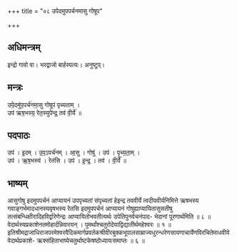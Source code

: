 +++
title = "०८ उपेदमुपपर्चनमासु गोषूप"

+++
## अधिमन्त्रम्
इन्द्रो गावो वा। भरद्वाजो बार्हस्पत्यः। अनुष्टुप्।

## मन्त्रः
उपे॒दमु॑प॒पर्च॑नमा॒सु गोषूप॑ पृच्यताम् ।  
उप॑ ऋष॒भस्य॒ रेत॒स्युपे॑न्द्र॒ तव॑ वी॒र्ये॑ ॥

## पदपाठः
उप॑ । इ॒दम् । उ॒प॒ऽपर्च॑नम् । आ॒सु । गोषु॑ । उप॑ । पृ॒च्य॒ता॒म् ।  
उप॑ । ऋ॒ष॒भस्य॑ । रेत॑सि । उप॑ । इ॒न्द्र॒ । तव॑ । वी॒र्ये॑ ॥

## भाष्यम्
आसुगोषु इदमुपपर्चनं आप्यायनं उपपृच्यतां संपृच्यतां हेइन्द्र तववीर्ये त्वदीयवीर्यनिमित्ते ऋषभस्य गवाङ्गर्भमादधानस्यवृषभस्य रेतसि इदमुपपर्चनं आप्यायनं गोषुह्याप्यायितासुसतीषु तत्संबन्धिक्षीरादिहविर्द्वारेणेन्द्रः आप्यायितोभवतीत्यर्थः उपेतिपुनर्वचनंपाद- भेदानां पूरणार्थमिति ॥ ८ ॥वेदार्थस्यप्रकाशेनतमोहार्दन्निवारयन् । पुमर्थांश्चतुरोदेयाद्विद्यातीर्थमहेश्वरः ॥ १ ॥इतिश्रीमद्राजाधिराजपरमेश्वरवैदिकमार्गप्रवर्तकश्रीवीरबुक्कभूपालसाम्राज्यधुरन्धरेणसायणाचार्येणविरचितेमाधवीयेवेदार्थप्रकाशे- ऋक्संहिताभाष्येचतुर्थाष्टकेषष्ठोध्यायःसमाप्तः ॥ ६ ॥